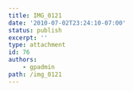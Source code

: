 ```yaml
---
title: IMG_0121
date: '2010-07-02T23:24:10-07:00'
status: publish
excerpt: ''
type: attachment
id: 76
authors:
    - gpadmin
path: /img_0121
---
```

<!DOCTYPE html PUBLIC "-//W3C//DTD HTML 4.0 Transitional//EN" "http://www.w3.org/TR/REC-html40/loose.dtd">
<?xml encoding="UTF-8">
